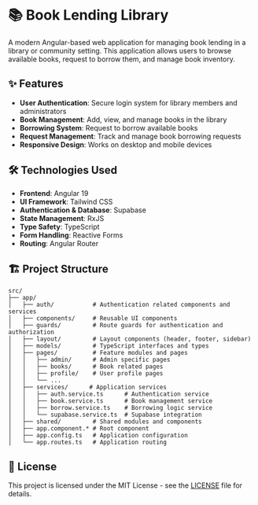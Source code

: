 # 📚 Book Lending Library

A modern Angular-based web application for managing book lending in a library or community setting. This application allows users to browse available books, request to borrow them, and manage book inventory.

## ✨ Features

- **User Authentication**: Secure login system for library members and administrators
- **Book Management**: Add, view, and manage books in the library
- **Borrowing System**: Request to borrow available books
- **Request Management**: Track and manage book borrowing requests
- **Responsive Design**: Works on desktop and mobile devices

## 🛠️ Technologies Used

- **Frontend**: Angular 19
- **UI Framework**: Tailwind CSS
- **Authentication & Database**: Supabase
- **State Management**: RxJS
- **Type Safety**: TypeScript
- **Form Handling**: Reactive Forms
- **Routing**: Angular Router

## 🏗️ Project Structure

```
src/
├── app/
│   ├── auth/           # Authentication related components and services
│   ├── components/     # Reusable UI components
│   ├── guards/         # Route guards for authentication and authorization
│   ├── layout/         # Layout components (header, footer, sidebar)
│   ├── models/         # TypeScript interfaces and types
│   ├── pages/          # Feature modules and pages
│   │   ├── admin/      # Admin specific pages
│   │   ├── books/      # Book related pages
│   │   ├── profile/    # User profile pages
│   │   └── ...
│   ├── services/      # Application services
│   │   ├── auth.service.ts      # Authentication service
│   │   ├── book.service.ts      # Book management service
│   │   ├── borrow.service.ts    # Borrowing logic service
│   │   └── supabase.service.ts  # Supabase integration
│   ├── shared/         # Shared modules and components
│   ├── app.component.* # Root component
│   ├── app.config.ts   # Application configuration
│   └── app.routes.ts   # Application routing
```

## 📄 License

This project is licensed under the MIT License - see the [LICENSE](LICENSE) file for details.